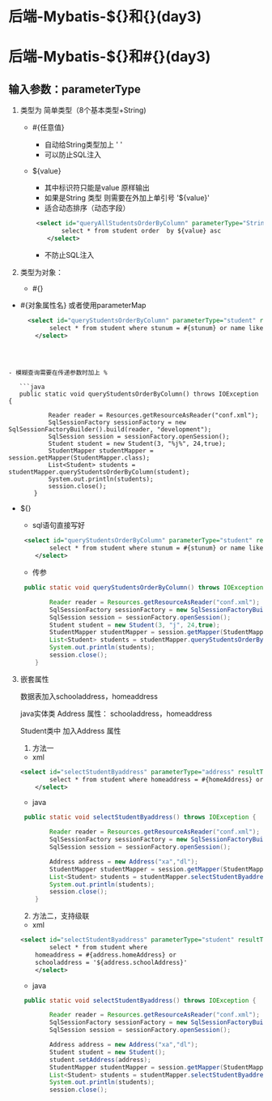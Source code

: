# 后端-Mybatis-${}和{}(day3)


# 后端-Mybatis-${}和#{}(day3)

 ## 输入参数：parameterType

1. 类型为 简单类型（8个基本类型+String)

   - #{任意值} 

     - 自动给String类型加上 ' '
     - 可以防止SQL注入

   - ${value}

     - 其中标识符只能是value 原样输出 
     - 如果是String 类型 则需要在外加上单引号  '${value}'
     - 适合动态排序（动态字段）

     ```xml
      <select id="queryAllStudentsOrderByColumn" parameterType="String" resultType="student">
             select * from student order  by ${value} asc
         </select>
     ```

     

     - 不防止SQL注入

2. 类型为对象：

   - #{}
     
  - #{对象属性名} 或者使用parameterMap
    
     ```xml
       <select id="queryStudentsOrderByColumn" parameterType="student" resultType="student">
             select * from student where stunum = #{stunum} or name like #{name}
         </select>
     ```
  ```
     
  
     
  - 模糊查询需要在传递参数时加上 % 
     
     ```java
     public static void queryStudentsOrderByColumn() throws IOException {
     
             Reader reader = Resources.getResourceAsReader("conf.xml");
             SqlSessionFactory sessionFactory = new SqlSessionFactoryBuilder().build(reader, "development");
             SqlSession session = sessionFactory.openSession();
             Student student = new Student(3, "%j%", 24,true);
             StudentMapper studentMapper = session.getMapper(StudentMapper.class);
             List<Student> students = studentMapper.queryStudentsOrderByColumn(student);
             System.out.println(students);
             session.close();
         }
  ```

   - ${}
   
     - sql语句直接写好
     
     ```xml
      <select id="queryStudentsOrderByColumn" parameterType="student" resultType="student">
             select * from student where stunum = #{stunum} or name like '%${name}%'
         </select>
     ```
   
     - 传参
     
     ```java
      public static void queryStudentsOrderByColumn() throws IOException {
     
             Reader reader = Resources.getResourceAsReader("conf.xml");
             SqlSessionFactory sessionFactory = new SqlSessionFactoryBuilder().build(reader, "development");
             SqlSession session = sessionFactory.openSession();
             Student student = new Student(3, "j", 24,true);
             StudentMapper studentMapper = session.getMapper(StudentMapper.class);
             List<Student> students = studentMapper.queryStudentsOrderByColumn(student);
             System.out.println(students);
             session.close();
         }
     ```


3. 嵌套属性 

   数据表加入schooladdress，homeaddress

   java实体类 Address  属性： schooladdress，homeaddress

   Student类中 加入Address 属性

   1. 方法一

   - xml

   ```xml
   <select id="selectStudentByaddress" parameterType="address" resultType="student">
           select * from student where homeaddress = #{homeAddress} or schooladdress = '${schoolAddress}'
       </select>
   ```

   - java

   ```java
    public static void selectStudentByaddress() throws IOException {
   
           Reader reader = Resources.getResourceAsReader("conf.xml");
           SqlSessionFactory sessionFactory = new SqlSessionFactoryBuilder().build(reader, "development");
           SqlSession session = sessionFactory.openSession();
   
           Address address = new Address("xa","dl");
           StudentMapper studentMapper = session.getMapper(StudentMapper.class);
           List<Student> students = studentMapper.selectStudentByaddress(address);
           System.out.println(students);
           session.close();
       }
   ```

   2. 方法二，支持级联

   - xml

   ```xml
   <select id="selectStudentByaddress" parameterType="student" resultType="student">
           select * from student where 
       homeaddress = #{address.homeAddress} or 
       schooladdress = '${address.schoolAddress}'
       </select>
   ```

   - java

   ```java
    public static void selectStudentByaddress() throws IOException {
   
           Reader reader = Resources.getResourceAsReader("conf.xml");
           SqlSessionFactory sessionFactory = new SqlSessionFactoryBuilder().build(reader, "development");
           SqlSession session = sessionFactory.openSession();
   
           Address address = new Address("xa","dl");
           Student student = new Student();
           student.setAddress(address);
           StudentMapper studentMapper = session.getMapper(StudentMapper.class);
           List<Student> students = studentMapper.selectStudentByaddress(student);
           System.out.println(students);
           session.close();
   ```

   



